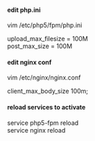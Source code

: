 #### edit php.ini
vim /etc/php5/fpm/php.ini  
  
upload_max_filesize = 100M  
post_max_size = 100M  
  
#### edit nginx conf
vim /etc/nginx/nginx.conf  
  
client_max_body_size 100m;  
  
#### reload services to activate  
  
service php5-fpm reload  
service nginx reload  
